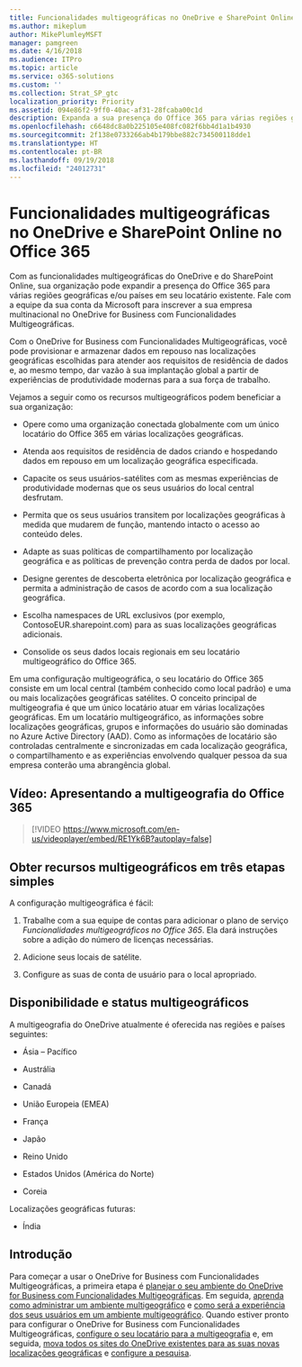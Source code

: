 ```yaml
---
title: Funcionalidades multigeográficas no OneDrive e SharePoint Online no Office 365
ms.author: mikeplum
author: MikePlumleyMSFT
manager: pamgreen
ms.date: 4/16/2018
ms.audience: ITPro
ms.topic: article
ms.service: o365-solutions
ms.custom: ''
ms.collection: Strat_SP_gtc
localization_priority: Priority
ms.assetid: 094e86f2-9ff0-40ac-af31-28fcaba00c1d
description: Expanda a sua presença do Office 365 para várias regiões geográficas com funcionalidades multigeográficas do OneDrive e do SharePoint Online.
ms.openlocfilehash: c6648dc8a0b225105e408fc082f6bb4d1a1b4930
ms.sourcegitcommit: 2f138e0733266ab4b179bbe882c734500118dde1
ms.translationtype: HT
ms.contentlocale: pt-BR
ms.lasthandoff: 09/19/2018
ms.locfileid: "24012731"
---
```

# <a name="multi-geo-capabilities-in-onedrive-and-sharepoint-online-in-office-365"></a>Funcionalidades multigeográficas no OneDrive e SharePoint Online no Office 365

Com as funcionalidades multigeográficas do OneDrive e do SharePoint Online, sua organização pode expandir a presença do Office 365 para várias regiões geográficas e/ou países em seu locatário existente. Fale com a equipe da sua conta da Microsoft para inscrever a sua empresa multinacional no OneDrive for Business com Funcionalidades Multigeográficas.
  
Com o OneDrive for Business com Funcionalidades Multigeográficas, você pode provisionar e armazenar dados em repouso nas localizações geográficas escolhidas para atender aos requisitos de residência de dados e, ao mesmo tempo, dar vazão à sua implantação global a partir de experiências de produtividade modernas para a sua força de trabalho.
  
Vejamos a seguir como os recursos multigeográficos podem beneficiar a sua organização:
  
- Opere como uma organização conectada globalmente com um único locatário do Office 365 em várias localizações geográficas.
    
- Atenda aos requisitos de residência de dados criando e hospedando dados em repouso em um localização geográfica especificada.
    
- Capacite os seus usuários-satélites com as mesmas experiências de produtividade modernas que os seus usuários do local central desfrutam.
    
- Permita que os seus usuários transitem por localizações geográficas à medida que mudarem de função, mantendo intacto o acesso ao conteúdo deles.
    
- Adapte as suas políticas de compartilhamento por localização geográfica e as políticas de prevenção contra perda de dados por local.
    
- Designe gerentes de descoberta eletrônica por localização geográfica e permita a administração de casos de acordo com a sua localização geográfica.
    
- Escolha namespaces de URL exclusivos (por exemplo, ContosoEUR.sharepoint.com) para as suas localizações geográficas adicionais.
    
- Consolide os seus dados locais regionais em seu locatário multigeográfico do Office 365.
    
Em uma configuração multigeográfica, o seu locatário do Office 365 consiste em um local central (também conhecido como local padrão) e uma ou mais localizações geográficas satélites. O conceito principal de multigeografia é que um único locatário atuar em várias localizações geográficas. Em um locatário multigeográfico, as informações sobre localizações geográficas, grupos e informações do usuário são dominadas no Azure Active Directory (AAD). Como as informações de locatário são controladas centralmente e sincronizadas em cada localização geográfica, o compartilhamento e as experiências envolvendo qualquer pessoa da sua empresa conterão uma abrangência global.

## <a name="video-introducing-office-365-multi-geo"></a>Vídeo: Apresentando a multigeografia do Office 365

> [!VIDEO https://www.microsoft.com/en-us/videoplayer/embed/RE1Yk6B?autoplay=false]
  
## <a name="get-multi-geo-features-in-three-simple-steps"></a>Obter recursos multigeográficos em três etapas simples

A configuração multigeográfica é fácil:
  
1. Trabalhe com a sua equipe de contas para adicionar o plano de serviço _Funcionalidades multigeográficos no Office 365_. Ela dará instruções sobre a adição do número de licenças necessárias.
    
2. Adicione seus locais de satélite.
    
3. Configure as suas de conta de usuário para o local apropriado.
    
## <a name="multi-geo-status-and-availability"></a>Disponibilidade e status multigeográficos

A multigeografia do OneDrive atualmente é oferecida nas regiões e países seguintes:
  
- Ásia – Pacífico
    
- Austrália
    
- Canadá
    
- União Europeia (EMEA)

- França
    
- Japão
    
- Reino Unido
    
- Estados Unidos (América do Norte)
    
- Coreia
      
Localizações geográficas futuras:
  
- Índia
    
## <a name="getting-started"></a>Introdução

Para começar a usar o OneDrive for Business com Funcionalidades Multigeográficas, a primeira etapa é [planejar o seu ambiente do OneDrive for Business com Funcionalidades Multigeográficas](plan-for-multi-geo.md). Em seguida, [aprenda como administrar um ambiente multigeográfico](administering-a-multi-geo-environment.md) e [como será a experiência dos seus usuários em um ambiente multigeográfico](multi-geo-user-experience.md). Quando estiver pronto para configurar o OneDrive for Business com Funcionalidades Multigeográficas, [configure o seu locatário para a multigeografia](multi-geo-tenant-configuration.md) e, em seguida, [mova todos os sites do OneDrive existentes para as suas novas localizações geográficas](move-onedrive-between-geo-locations.md) e [configure a pesquisa](configure-search-for-multi-geo.md).
